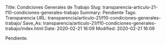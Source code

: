 Title: Condiciones Generales de Trabajo
Slug: transparencia-articulo-21-f10-condiciones-generales-trabajo
Summary: Pendiente
Tags: Transparencia
URL: transparencia/articulo-21/f10-condiciones-generales-trabajo/
Save_As: transparencia/articulo-21/f10-condiciones-generales-trabajo/index.html
Date: 2020-02-21 16:09
Modified: 2020-02-21 16:09


Pendiente.
